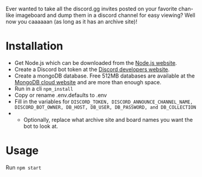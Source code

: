 Ever wanted to take all the discord.gg invites posted on your favorite chan-like imageboard and dump them in a discord channel for easy viewing? Well now you caaaaaan (as long as it has an archive site)!

# Installation

- Get Node.js which can be downloaded from the [Node.js website](https://nodejs.org).
- Create a Discord bot token at the [Discord developers website](https://discord.com/developers).
- Create a mongoDB database. Free 512MB databases are available at the [MongoDB cloud website](https://www.mongodb.com/cloud) and are more than enough space.
- Run in a cli `npm_install`
- Copy or rename .env.defaults to .env
- Fill in the variables for `DISCORD_TOKEN, DISCORD_ANNOUNCE_CHANNEL_NAME, DISCORD_BOT_OWNER, DB_HOST, DB_USER, DB_PASSWORD, and DB_COLLECTION`
- - Optionally, replace what archive site and board names you want the bot to look at.

# Usage
Run `npm start`
